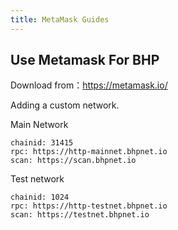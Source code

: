 ```yaml
---
title: MetaMask Guides
---
```


## Use Metamask For BHP

Download from：https://metamask.io/

Adding a custom network.

Main Network

```shell
chainid: 31415
rpc: https://http-mainnet.bhpnet.io
scan: https://scan.bhpnet.io
```

Test network

```shell
chainid: 1024
rpc: https://http-testnet.bhpnet.io
scan: https://testnet.bhpnet.io
```
